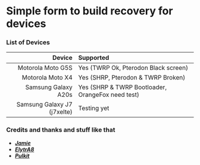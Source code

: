 # Simple form to build recovery for devices #

### List of Devices ###

Device   | Supported
-------:|:-------------------------
Motorola Moto G5S     | Yes (TWRP Ok, Pterodon Black screen)
Motorola Moto X4     | Yes (SHRP, Pterodon & TWRP Broken)
Samsung Galaxy A20s     | Yes (SHRP & TWRP Bootloader, OrangeFox need test)
Samsung Galaxy J7 (j7xelte)     | Testing yet

### Credits and thanks and stuff like that ###
- [***Jamie***](https://t.me/henloboi)
- [***ElytrA8***](t.me/ElytrA8)
- [***Pulkit***](t.me/Pulkit077)
